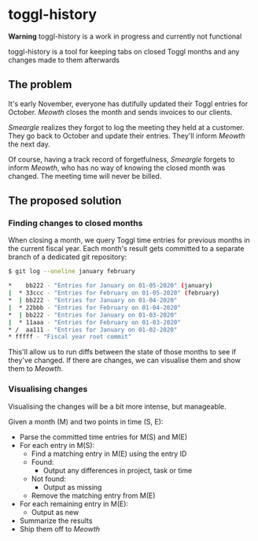 # toggl-history

**Warning** toggl-history is a work in progress and currently not functional

toggl-history is a tool for keeping tabs on closed Toggl months and any changes made to them afterwards

## The problem

It's early November, everyone has dutifully updated their Toggl entries for October. _Meowth_ closes the month and sends invoices to our clients.

_Smeargle_ realizes they forgot to log the meeting they held at a customer. They go back to October and update their entries. They'll inform _Meowth_ the next day.

Of course, having a track record of forgetfulness, _Smeargle_ forgets to inform _Meowth_, who has no way of knowing the closed month was changed. The meeting time will never be billed.

## The proposed solution

### Finding changes to closed months

When closing a month, we query Toggl time entries for previous months in the current fiscal year.
Each month's result gets committed to a separate branch of a dedicated git repository:

```bash
$ git log --oneline january february

*    bb222 - "Entries for January on 01-05-2020" (january)
|  * 33ccc - "Entries for February on 01-05-2020" (february)
*  | bb222 - "Entries for January on 01-04-2020"
|  * 22bbb - "Entries for February on 01-04-2020"
*  | bb222 - "Entries for January on 01-03-2020"
|  * 11aaa - "Entries for February on 01-03-2020"
* /  aa111 - "Entries for January on 01-02-2020"
* fffff - "Fiscal year root commit"
```

This'll allow us to run diffs between the state of those months to see if they've changed.
If there are changes, we can visualise them and show them to _Meowth_.

### Visualising changes

Visualising the changes will be a bit more intense, but manageable.

Given a month (M) and two points in time (S, E):

- Parse the committed time entries for M(S) and M(E)
- For each entry in M(S):
  - Find a matching entry in M(E) using the entry ID
  - Found:
    - Output any differences in project, task or time
  - Not found:
    - Output as missing
  - Remove the matching entry from M(E)
- For each remaining entry in M(E):
  - Output as new
- Summarize the results
- Ship them off to _Meowth_
